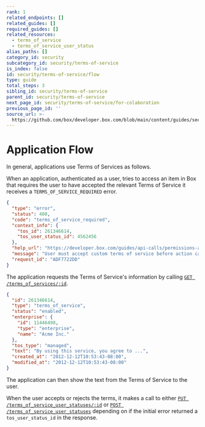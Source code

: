 ```yaml
---
rank: 1
related_endpoints: []
related_guides: []
required_guides: []
related_resources:
  - terms_of_service
  - terms_of_service_user_status
alias_paths: []
category_id: security
subcategory_id: security/terms-of-service
is_index: false
id: security/terms-of-service/flow
type: guide
total_steps: 3
sibling_id: security/terms-of-service
parent_id: security/terms-of-service
next_page_id: security/terms-of-service/for-colaboration
previous_page_id: ''
source_url: >-
  https://github.com/box/developer.box.com/blob/main/content/guides/security/terms-of-service/flow.md
---
```

# Application Flow

In general, applications use Terms of Services as follows.

When an application, authenticated as a user, tries to access an item in Box that
requires the user to have accepted the relevant Terms of Service it receives a
`TERMS_OF_SERVICE_REQUIRED`  error.

```json
{
  "type": "error",
  "status": 400,
  "code": "terms_of_service_required",
  "context_info": {
    "tos_id": 261346614,
    "tos_user_status_id": 4562456
  },
  "help_url": "https://developer.box.com/guides/api-calls/permissions-and-errors/common-errors/",
  "message": "User must accept custom terms of service before action can be taken",
  "request_id": "ADF7722DD"
}
```

The application requests the Terms of Service's information by calling
[`GET /terms_of_services/:id`][get_tos_id].

```json
{
  "id": 261346614,
  "type": "terms_of_service",
  "status": "enabled",
  "enterprise": {
    "id": 11446498,
    "type": "enterprise",
    "name": "Acme Inc."
  },
  "tos_type": "managed",
  "text": "By using this service, you agree to ...",
  "created_at": "2012-12-12T10:53:43-08:00",
  "modified_at": "2012-12-12T10:53:43-08:00"
}
```

The application can then show the text from the Terms of Service to the user.

When the user accepts or rejects the terms, it makes a call to either
[`PUT /terms_of_service_user_statuses/:id`][put_tosus] or
[`POST /terms_of_service_user_statuses`][post_tosus] depending on if the initial
error returned a `tos_user_status_id` in the response.

[put_tosus]: e://put_terms_of_service_user_statuses_id
[post_tosus]: e://post_terms_of_service_user_statuses
[get_tos_id]: e://get_terms_of_services_id